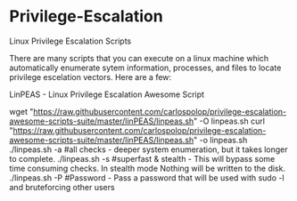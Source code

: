 # Privilege-Escalation
Linux Privilege Escalation Scripts


There are many scripts that you can execute on a linux machine which automatically enumerate sytem information, processes, and files to locate privilege escelation vectors. Here are a few:

LinPEAS - Linux Privilege Escalation Awesome Script

wget "https://raw.githubusercontent.com/carlospolop/privilege-escalation-awesome-scripts-suite/master/linPEAS/linpeas.sh" -O linpeas.sh
curl "https://raw.githubusercontent.com/carlospolop/privilege-escalation-awesome-scripts-suite/master/linPEAS/linpeas.sh" -o linpeas.sh
./linpeas.sh -a #all checks - deeper system enumeration, but it takes longer to complete.
./linpeas.sh -s #superfast & stealth - This will bypass some time consuming checks. In stealth mode Nothing will be written to the disk.
./linpeas.sh -P #Password - Pass a password that will be used with sudo -l and bruteforcing other users
